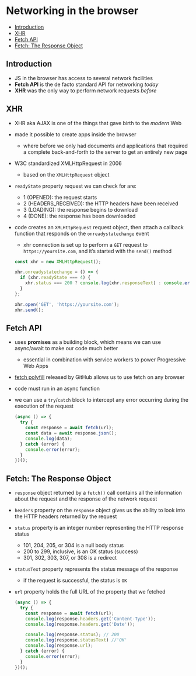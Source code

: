 # Networking in the browser

- [Introduction](#introduction)
- [XHR](#xhr)
- [Fetch API](#fetch-api)
- [Fetch: The Response Object](#fetch-the-response-object)


## Introduction

- JS in the browser has access to several network facilities
- **Fetch API** is the de facto standard API for networking _today_
- **XHR** was the only way to perform network requests _before_


## XHR

- XHR aka AJAX is one of the things that gave birth to the _modern_ Web
- made it possible to create apps inside the browser
  - where before we only had documents and applications that required a complete back-and-forth to the server to get an entirely new page
- W3C standardized XMLHttpRequest in 2006
  - based on the `XMLHttpRequest` object
- `readyState` property request we can check for are:
  - 1 (OPENED): the request starts
  - 2 (HEADERS_RECEIVED): the HTTP headers have been received
  - 3 (LOADING): the response begins to download
  - 4 (DONE): the response has been downloaded
- code creates an `XMLHttpRequest` request object, then attach a callback function that responds on the `onreadystatechange` event
  - xhr connection is set up to perform a `GET` request to `https://yoursite.com`, and it’s started with the `send()` method

  ```js
  const xhr = new XMLHttpRequest();
  
  xhr.onreadystatechange = () => {
    if (xhr.readyState === 4) {
      xhr.status === 200 ? console.log(xhr.responseText) : console.error('error');
    }
  };

  xhr.open('GET', 'https://yoursite.com');
  xhr.send();
  ```


## Fetch API

- uses **promises** as a building block, which means we can use async/await to make our code much better
  - essential in combination with service workers to power Progressive Web Apps
- [fetch polyfill](https://github.com/github/fetch) released by GitHub allows us to use fetch on any browser
- code must run in an async function
- we can use a `try`/`catch` block to intercept any error occurring during the execution of the request

  ```js
  (async () => {
    try {
      const response = await fetch(url);
      const data = await response.json();
      console.log(data);
    } catch (error) {
      console.error(error);
    }
  })();
  ```


## Fetch: The Response Object

- `response` object returned by a `fetch()` call contains all the information about the request and the response of the network request
- `headers` property on the `response` object gives us the ability to look into the HTTP headers returned by the request
- `status` property is an integer number representing the HTTP response status
  - 101, 204, 205, or 304 is a null body status
  - 200 to 299, inclusive, is an OK status (success)
  - 301, 302, 303, 307, or 308 is a redirect
- `statusText` property represents the status message of the response
  - if the request is successful, the status is `OK`
- `url` property holds the full URL of the property that we fetched

  ```js
  (async () => {
    try {
      const response = await fetch(url);
      console.log(response.headers.get('Content-Type'));
      console.log(response.headers.get('Date'));

      console.log(response.status); // 200
      console.log(response.statusText) //'OK'
      console.log(response.url);
    } catch (error) {
      console.error(error);
    }
  })();
  ```
